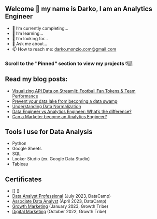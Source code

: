 ## Welcome 👋 my name is Darko, I am an Analytics Engineer

- 🔭 I’m currently completing...
- 🌱 I’m learning... 
- 🤔 I’m looking for...
- 💬 Ask me about... 
- 📫 How to reach me: darko.monzio.com@gmail.com

### Scroll to the "Pinned" section to view my projects 👇🏼

## Read my blog posts:
- [Visualizing API Data on Streamlit: Football Fan Tokens & Team Performance](https://nimbusintelligence.com/2023/10/visualizing-api-data-on-streamlit/)
- [Prevent your data lake from becoming a data swamp](https://nimbusintelligence.com/2023/10/prevent-your-data-lake-from-becoming-a-data-swamp/)
- [Understanding Data Normalization](https://nimbusintelligence.com/2023/09/understanding-data-normalization/)
- [Data Engineer vs Analytics Engineer: What’s the difference?](https://nimbusintelligence.com/2023/09/data-engineer-vs-analytics-engineer-what-is-the-difference/)
- [Can a Marketer become an Analytics Engineer?](https://nimbusintelligence.com/2023/09/can-a-marketer-become-an-analytics-engineer/)

## Tools I use for Data Analysis
- Python
- Google Sheets
- SQL
- Looker Studio (ex. Google Data Studio)
- Tableau

## Certificates
- [] ()
- [Data Analyst Professional](https://www.datacamp.com/certificate/DA0022198866681) (July 2023, DataCamp)
- [Associate Data Analyst](https://www.datacamp.com/certificate/DAA0018094801220) (April 2023, DataCamp)
- [Growth Marketing](https://certificates.growthtribe.io/en/verify/58415215742700) (January 2023, Growth Tribe)
- [Digital Marketing](https://certificates.growthtribe.io/en/verify/87676172970004?ref) (October 2022, Growth Tribe)
